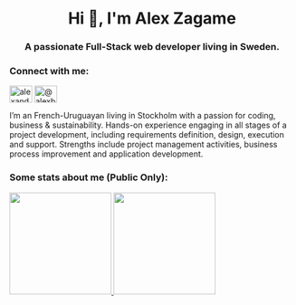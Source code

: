 <h1 align="center">Hi 👋, I'm Alex Zagame</h1>
<h3 align="center">A passionate Full-Stack web developer living in Sweden.</h3>

<h3 align="left">Connect with me:</h3>
<p align="left">
<a href="https://linkedin.com/in/alexandrezagame" target="blank"><img align="center" src="https://cdn.jsdelivr.net/npm/simple-icons@3.0.1/icons/linkedin.svg" alt="alexandrezagame" height="30" width="40" /></a>
<a href="https://medium.com/@alexbacelo" target="blank"><img align="center" src="https://cdn.jsdelivr.net/npm/simple-icons@3.0.1/icons/medium.svg" alt="@alexbacelo" height="30" width="40" /></a>
</p>

<p>I’m an French-Uruguayan living in Stockholm with a passion for coding, business & sustainability. Hands-on experience engaging in all stages of a project development, including requirements definition, design, execution and support. Strengths include project management activities, business process improvement and application development.</p>


<h3 align="left">Some stats about me (Public Only):</h3>
<a href="https://github.com/AVS1508">
  <img height="180em" src="https://github-readme-stats.vercel.app/api?username=alexandrezagame&theme=buefy&show_icons=true" />
  <img height="180em" src="https://github-readme-stats.vercel.app/api/top-langs/?username=alexandrezagame&theme=buefy&layout=compact" />
</a>

